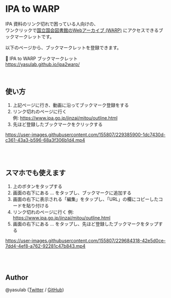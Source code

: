 # IPA to WARP
IPA 資料のリンク切れで困っている人向けの、<br>
ワンクリックで[国立国会図書館のWebアーカイブ (WARP)](https://warp.ndl.go.jp/) にアクセスできるブックマークレットです。

以下のページから、ブックマークレットを登録できます。

🔖 IPA to WARP ブックマークレット   
https://yasulab.github.io/ipa2warp/

<br>

## 使い方
1. 上記ページに行き、動画に沿ってブックマーク登録をする
2. リンク切れのページに行く   
   例: https://www.ipa.go.jp/jinzai/mitou/outline.html
3. 先ほど登録したブックマークをクリックする

https://user-images.githubusercontent.com/155807/229385900-1dc7430d-c361-43a3-b596-68a3f306b1d4.mp4

<br><br>

## スマホでも使えます
1. 上のボタンをタップする
2. 画面の右下にある … をタップし、ブックマークに追加する
3. 画面の右下に表示される「編集」をタップし、「URL」の欄にコピーしたコードを貼り付ける
4. リンク切れのページに行く
   例: https://www.ipa.go.jp/jinzai/mitou/outline.html
5. 画面の右下にある … をタップし、先ほど登録したブックマークをタップする

https://user-images.githubusercontent.com/155807/229684318-42e5d0ce-7dd4-4ef8-a762-92281c47b843.mp4

<br><br>

## Author

@yasulab ([Twitter](https://twitter.com/yasulab) / [GitHub](https://github.com/yasulab))
